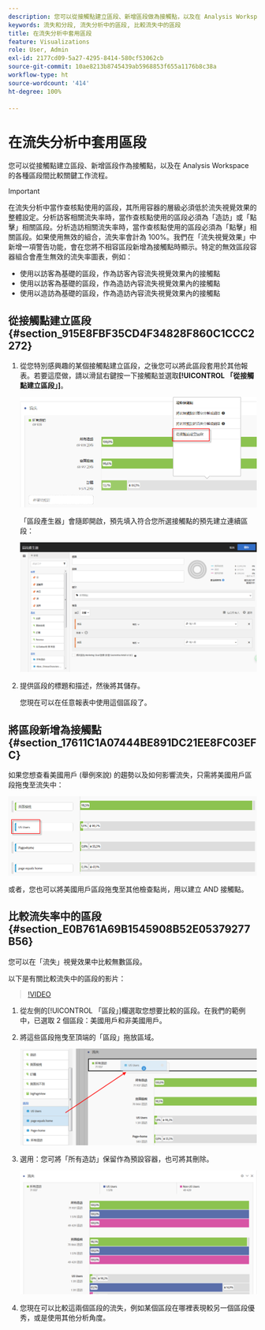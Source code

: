 ```yaml
---
description: 您可以從接觸點建立區段、新增區段做為接觸點，以及在 Analysis Workspace 的各種區段間比較關鍵工作流程。
keywords: 流失和分段, 流失分析中的區段, 比較流失中的區段
title: 在流失分析中套用區段
feature: Visualizations
role: User, Admin
exl-id: 2177cd09-5a27-4295-8414-580cf53062cb
source-git-commit: 10ae8213b8745439ab5968853f655a1176b8c38a
workflow-type: ht
source-wordcount: '414'
ht-degree: 100%

---
```


# 在流失分析中套用區段

您可以從接觸點建立區段、新增區段作為接觸點，以及在 Analysis Workspace 的各種區段間比較關鍵工作流程。

>[!IMPORTANT]
>
>在流失分析中當作查核點使用的區段，其所用容器的層級必須低於流失視覺效果的整體設定。分析訪客相關流失率時，當作查核點使用的區段必須為「造訪」或「點擊」相關區段。分析造訪相關流失率時，當作查核點使用的區段必須為「點擊」相關區段。如果使用無效的組合，流失率會計為 100%。我們在「流失視覺效果」中新增一項警告功能，會在您將不相容區段新增為接觸點時顯示。特定的無效區段容器組合會產生無效的流失率圖表，例如：

* 使用以訪客為基礎的區段，作為訪客內容流失視覺效果內的接觸點
* 使用以訪客為基礎的區段，作為造訪內容流失視覺效果內的接觸點
* 使用以造訪為基礎的區段，作為造訪內容流失視覺效果內的接觸點

## 從接觸點建立區段 {#section_915E8FBF35CD4F34828F860C1CCC2272}

1. 從您特別感興趣的某個接觸點建立區段，之後您可以將此區段套用於其他報表。若要這麼做，請以滑鼠右鍵按一下接觸點並選取&#x200B;**[!UICONTROL 「從接觸點建立區段」]**。

   ![](assets/segment-from-touchpoint.png)

   「區段產生器」會隨即開啟，預先填入符合您所選接觸點的預先建立連續區段：

   ![](assets/segment-builder.png)

1. 提供區段的標題和描述，然後將其儲存。

   您現在可以在任意報表中使用這個區段了。

## 將區段新增為接觸點 {#section_17611C1A07444BE891DC21EE8FC03EFC}

如果您想查看美國用戶 (舉例來說) 的趨勢以及如何影響流失，只需將美國用戶區段拖曳至流失中：

![](assets/segment-touchpoint.png)

或者，您也可以將美國用戶區段拖曳至其他檢查點尚，用以建立 AND 接觸點。

## 比較流失率中的區段 {#section_E0B761A69B1545908B52E05379277B56}

您可以在「流失」視覺效果中比較無數區段。

以下是有關比較流失中的區段的影片：

>[!VIDEO](https://video.tv.adobe.com/v/24046/?quality=12)

1. 從左側的[!UICONTROL 「區段」]欄選取您想要比較的區段。在我們的範例中，已選取 2 個區段：美國用戶和非美國用戶。
1. 將這些區段拖曳至頂端的「區段」拖放區域。

   ![](assets/segment-drop.png)

1. 選用：您可將「所有造訪」保留作為預設容器，也可將其刪除。

   ![](assets/seg-compare.png)

1. 您現在可以比較這兩個區段的流失，例如某個區段在哪裡表現較另一個區段優秀，或是使用其他分析角度。
